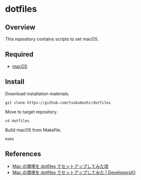 # dotfiles

## Overview

This repository contains scripts to set macOS.

## Required

- [macOS](https://www.apple.com/jp/macos/)

## Install

Download installation materials.

```shell
git clone https://github.com/tsukuboshi/dotfiles
```

Move to target repository.

```shell
cd dotfiles
```

Build macOS from Makefile.

```shell
make
```

## References

- [Mac の環境を dotfiles でセットアップしてみた改](https://zenn.dev/tsukuboshi/articles/6e82aef942d9af)
- [Mac の環境を dotfiles でセットアップしてみた \| DevelopersIO](https://dev.classmethod.jp/articles/joined-mac-dotfiles-customize/)

